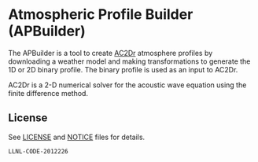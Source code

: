 # Atmospheric Profile Builder (APBuilder)

The APBuilder is a tool to create [AC2Dr](https://github.com/LLNL/AC2Dr) atmosphere profiles by
downloading a weather model and making transformations to generate the 1D or 2D binary profile.
The binary profile is used as an input to AC2Dr.

AC2Dr is a 2-D numerical solver for the acoustic wave equation using the finite difference method.

## License

See [LICENSE](https://github.com/LLNL/APBuilder/blob/main/LICENSE) and
[NOTICE](https://github.com/LLNL/APBuilder/blob/main/NOTICE) files for details.

```text
LLNL-CODE-2012226
```
